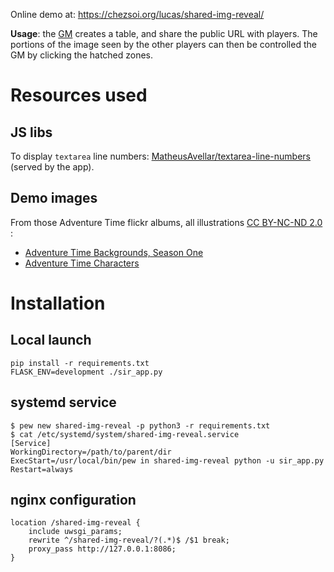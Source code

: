 Online demo at: <https://chezsoi.org/lucas/shared-img-reveal/>

**Usage**: the [GM](https://en.wikipedia.org/wiki/Gamemaster) creates a table, and share the public URL with players.
The portions of the image seen by the other players can then be controlled the GM by clicking the hatched zones.

<!-- TODO: add mention of Run.Die.Repeat scenario -->

# Resources used
## JS libs
To display `textarea` line numbers: [MatheusAvellar/textarea-line-numbers](https://github.com/MatheusAvellar/textarea-line-numbers) (served by the app).

## Demo images
From those Adventure Time flickr albums, all illustrations [CC BY-NC-ND 2.0](https://creativecommons.org/licenses/by-nc-nd/2.0/) :
- [Adventure Time Backgrounds, Season One](https://www.flickr.com/photos/84568447@N00/albums/72157616038185579)
- [Adventure Time Characters](https://www.flickr.com/photos/84568447@N00/albums/72157615075682469)

# Installation

## Local launch

    pip install -r requirements.txt
    FLASK_ENV=development ./sir_app.py

## systemd service

    $ pew new shared-img-reveal -p python3 -r requirements.txt
    $ cat /etc/systemd/system/shared-img-reveal.service
    [Service]
    WorkingDirectory=/path/to/parent/dir
    ExecStart=/usr/local/bin/pew in shared-img-reveal python -u sir_app.py
    Restart=always

## nginx configuration

    location /shared-img-reveal {
        include uwsgi_params;
        rewrite ^/shared-img-reveal/?(.*)$ /$1 break;
        proxy_pass http://127.0.0.1:8086;
    }
